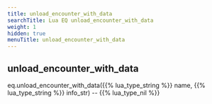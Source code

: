 ```yaml
---
title: unload_encounter_with_data
searchTitle: Lua EQ unload_encounter_with_data
weight: 1
hidden: true
menuTitle: unload_encounter_with_data
---
```

## unload_encounter_with_data

eq.unload_encounter_with_data({{% lua_type_string %}} name, {{% lua_type_string %}} info_str) -- {{% lua_type_nil %}}